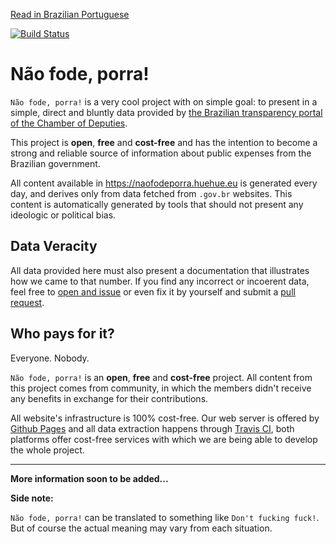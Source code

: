 [Read in Brazilian Portuguese](https://github.com/HueHueBR/nao-fode-porra/blob/master/README.md)

[![Build Status](https://travis-ci.org/HueHueBR/nao-fode-porra.svg?branch=master)](https://travis-ci.org/HueHueBR/nao-fode-porra)

# Não fode, porra!

`Não fode, porra!` is a very cool project with on simple goal: to present in a simple, direct and bluntly data provided by [the Brazilian transparency portal of the Chamber of Deputies](http://www.camara.gov.br/cota-parlamentar/).

This project is **open**, **free** and **cost-free** and has the intention to become a strong and reliable source of information about public expenses from the Brazilian government.

All content available in https://naofodeporra.huehue.eu is generated every day, and derives only from data fetched from `.gov.br` websites. This content is automatically generated by tools that should not present any ideologic or political bias.

## Data Veracity

All data provided here must also present a documentation that illustrates how we came to that number.
If you find any incorrect or incoerent data, feel free to [open and issue](https://github.com/HueHueBR/nao-fode-porra/issues) or even fix it by yourself and submit a [pull request](https://github.com/HueHueBR/nao-fode-porra/pulls).

## Who pays for it?

Everyone. Nobody.

`Não fode, porra!` is an **open**, **free** and **cost-free** project. All content from this project comes from community, in which the members didn't receive any benefits in exchange for their contributions.

All website's infrastructure is 100% cost-free. Our web server is offered by [Github Pages](https://pages.github.com/) and all data extraction happens through [Travis CI](https://travis-ci.org/), both platforms offer cost-free services with which we are being able to develop the whole project.


--------------

**More information soon to be added...**

**Side note:**

`Não fode, porra!` can be translated to something like `Don't fucking fuck!`. But of course the actual meaning may vary from each situation.
